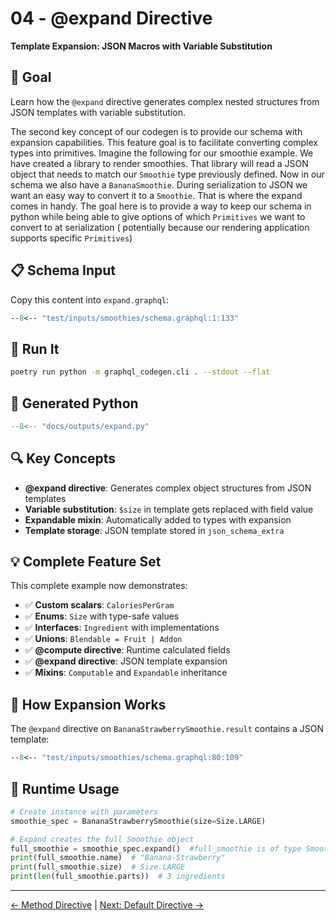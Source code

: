 # 04 - @expand Directive

**Template Expansion: JSON Macros with Variable Substitution**

## 🎯 Goal

Learn how the `@expand` directive generates complex nested structures from JSON templates with variable substitution.

The second key concept of our codegen is to provide our schema with expansion capabilities. This feature goal is to facilitate converting complex types into primitives. Imagine the following for our smoothie example. We have created a library to render smoothies. That library will read a JSON object that needs to match our `Smoothie` type previously defined. Now in our schema we also have a `BananaSmoothie`. During serialization to JSON we want an easy way to convert it to a `Smoothie`. That is where the expand comes in handy. The goal here is to provide a way to keep our schema in python while being able to give options of which `Primitives` we want to convert to at serialization ( potentially because our rendering application supports specific `Primitives`)   

## 📋 Schema Input

Copy this content into `expand.graphql`:

```graphql
--8<-- "test/inputs/smoothies/schema.graphql:1:133"
```

## 🚀 Run It

```bash
poetry run python -m graphql_codegen.cli . --stdout --flat
```

## 🐍 Generated Python

```python
--8<-- "docs/outputs/expand.py"
```

## 🔍 Key Concepts

- **@expand directive**: Generates complex object structures from JSON templates
- **Variable substitution**: `$size` in template gets replaced with field value
- **Expandable mixin**: Automatically added to types with expansion
- **Template storage**: JSON template stored in `json_schema_extra`

## 💡 Complete Feature Set

This complete example now demonstrates:

- ✅ **Custom scalars**: `CaloriesPerGram`
- ✅ **Enums**: `Size` with type-safe values
- ✅ **Interfaces**: `Ingredient` with implementations
- ✅ **Unions**: `Blendable = Fruit | Addon`
- ✅ **@compute directive**: Runtime calculated fields
- ✅ **@expand directive**: JSON template expansion
- ✅ **Mixins**: `Computable` and `Expandable` inheritance

## 🎨 How Expansion Works

The `@expand` directive on `BananaStrawberrySmoothie.result` contains a JSON template:

```graphql
--8<-- "test/inputs/smoothies/schema.graphql:80:109"
```

## 🔄 Runtime Usage

```python
# Create instance with parameters
smoothie_spec = BananaStrawberrySmoothie(size=Size.LARGE)

# Expand creates the full Smoothie object
full_smoothie = smoothie_spec.expand()  #full_smoothie is of type Smoothie
print(full_smoothie.name)  # "Banana-Strawberry"
print(full_smoothie.size)  # Size.LARGE
print(len(full_smoothie.parts))  # 3 ingredients

```

---

[← Method Directive](03-method-directive.md) | [Next: Default Directive →](05-default-directive.md) 